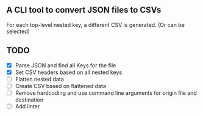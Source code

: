 ## A CLI tool to convert JSON files to CSVs 

For each top-level nested key, a different CSV is generated. (Or can be selected)

## TODO
- [x] Parse JSON and find all Keys for the file
- [x] Set CSV headers based on all nested keys
- [ ] Flatten nested data 
- [ ] Create CSV based on flattened data
- [ ] Remove hardcoding and use command line arguments for origin file and destination
- [ ] Add linter